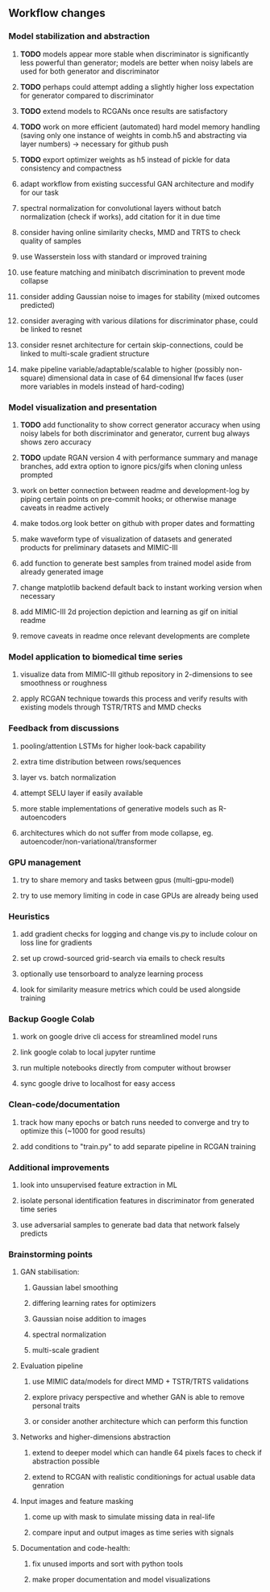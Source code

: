Workflow changes
----------------

### Model stabilization and abstraction

1.  **TODO** models appear more stable when discriminator is
    significantly less powerful than generator; models are better when
    noisy labels are used for both generator and discriminator

2.  **TODO** perhaps could attempt adding a slightly higher
    loss expectation for generator compared to discriminator

3.  **TODO** extend models to RCGANs once results are
    satisfactory

4.  **TODO** work on more efficient (automated) hard model
    memory handling (saving only one instance of weights in comb.h5 and
    abstracting via layer numbers) -\> necessary for github push

5.  **TODO** export optimizer weights as h5 instead of pickle
    for data consistency and compactness

6.  adapt workflow from existing successful GAN architecture and modify
    for our task

7.  spectral normalization for convolutional layers without batch
    normalization (check if works), add citation for it in due time

8.  consider having online similarity checks, MMD and TRTS to check
    quality of samples

9.  use Wasserstein loss with standard or improved training

10. use feature matching and minibatch discrimination to prevent mode
    collapse

11. consider adding Gaussian noise to images for stability (mixed
    outcomes predicted)

12. consider averaging with various dilations for discriminator phase,
    could be linked to resnet

13. consider resnet architecture for certain skip-connections, could be
    linked to multi-scale gradient structure

14. make pipeline variable/adaptable/scalable to higher (possibly
    non-square) dimensional data in case of 64 dimensional lfw faces
    (user more variables in models instead of hard-coding)

### Model visualization and presentation

1.  **TODO** add functionality to show correct generator
    accuracy when using noisy labels for both discriminator and
    generator, current bug always shows zero accuracy

2.  **TODO** update RGAN version 4 with performance summary
    and manage branches, add extra option to ignore pics/gifs when
    cloning unless prompted

3.  work on better connection between readme and development-log by
    piping certain points on pre-commit hooks; or otherwise manage
    caveats in readme actively

4.  make todos.org look better on github with proper dates and
    formatting

5.  make waveform type of visualization of datasets and generated
    products for preliminary datasets and MIMIC-III

6.  add function to generate best samples from trained model aside from
    already generated image

7.  change matplotlib backend default back to instant working version
    when necessary

8.  add MIMIC-III 2d projection depiction and learning as gif on initial
    readme

9.  remove caveats in readme once relevant developments are complete

### Model application to biomedical time series

1.  visualize data from MIMIC-III github repository in 2-dimensions to
    see smoothness or roughness

2.  apply RCGAN technique towards this process and verify results with
    existing models through TSTR/TRTS and MMD checks

### Feedback from discussions

1.  pooling/attention LSTMs for higher look-back capability

2.  extra time distribution between rows/sequences

3.  layer vs. batch normalization

4.  attempt SELU layer if easily available

5.  more stable implementations of generative models such as
    R-autoencoders

6.  architectures which do not suffer from mode collapse, eg.
    autoencoder/non-variational/transformer

### GPU management

1.  try to share memory and tasks between gpus (multi-gpu-model)

2.  try to use memory limiting in code in case GPUs are already being
    used

### Heuristics

1.  add gradient checks for logging and change vis.py to include colour
    on loss line for gradients

2.  set up crowd-sourced grid-search via emails to check results

3.  optionally use tensorboard to analyze learning process

4.  look for similarity measure metrics which could be used alongside
    training

### Backup Google Colab

1.  work on google drive cli access for streamlined model runs

2.  link google colab to local jupyter runtime

3.  run multiple notebooks directly from computer without browser

4.  sync google drive to localhost for easy access

### Clean-code/documentation

1.  track how many epochs or batch runs needed to converge and try to
    optimize this (\~1000 for good results)

2.  add conditions to \"train.py\" to add separate pipeline in RCGAN
    training

### Additional improvements

1.  look into unsupervised feature extraction in ML

2.  isolate personal identification features in discriminator from
    generated time series

3.  use adversarial samples to generate bad data that network falsely
    predicts

### Brainstorming points

1.  GAN stabilisation:

    1.  Gaussian label smoothing

    2.  differing learning rates for optimizers

    3.  Gaussian noise addition to images

    4.  spectral normalization

    5.  multi-scale gradient

2.  Evaluation pipeline

    1.  use MIMIC data/models for direct MMD + TSTR/TRTS validations

    2.  explore privacy perspective and whether GAN is able to remove
        personal traits

    3.  or consider another architecture which can perform this function

3.  Networks and higher-dimensions abstraction

    1.  extend to deeper model which can handle 64 pixels faces to check
        if abstraction possible

    2.  extend to RCGAN with realistic conditionings for actual usable
        data genration

4.  Input images and feature masking

    1.  come up with mask to simulate missing data in real-life

    2.  compare input and output images as time series with signals

5.  Documentation and code-health:

    1.  fix unused imports and sort with python tools

    2.  make proper documentation and model visualizations
